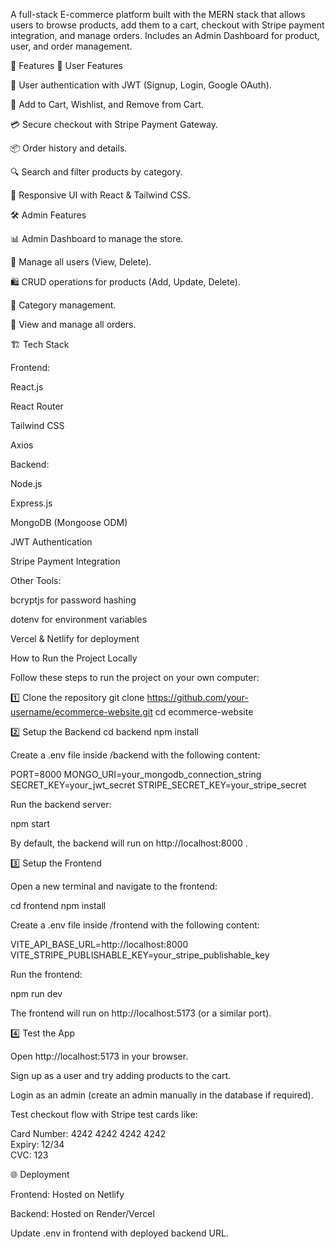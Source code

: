 A full-stack E-commerce platform built with the MERN stack that allows users to browse products, add them to a cart, checkout with Stripe payment integration, and manage orders. Includes an Admin Dashboard for product, user, and order management.

🚀 Features
👤 User Features

🔐 User authentication with JWT (Signup, Login, Google OAuth).

🛒 Add to Cart, Wishlist, and Remove from Cart.

💳 Secure checkout with Stripe Payment Gateway.

📦 Order history and details.

🔍 Search and filter products by category.

🎨 Responsive UI with React & Tailwind CSS.

🛠️ Admin Features

📊 Admin Dashboard to manage the store.

👥 Manage all users (View, Delete).

🛍️ CRUD operations for products (Add, Update, Delete).

📂 Category management.

📑 View and manage all orders.

🏗️ Tech Stack

Frontend:

React.js

React Router

Tailwind CSS

Axios

Backend:

Node.js

Express.js

MongoDB (Mongoose ODM)

JWT Authentication

Stripe Payment Integration

Other Tools:

bcryptjs for password hashing

dotenv for environment variables

Vercel & Netlify for deployment


How to Run the Project Locally

Follow these steps to run the project on your own computer:

1️⃣ Clone the repository
git clone https://github.com/your-username/ecommerce-website.git
cd ecommerce-website

2️⃣ Setup the Backend
cd backend
npm install


Create a .env file inside /backend with the following content:

PORT=8000
MONGO_URI=your_mongodb_connection_string
SECRET_KEY=your_jwt_secret
STRIPE_SECRET_KEY=your_stripe_secret


Run the backend server:

npm start


By default, the backend will run on http://localhost:8000
.

3️⃣ Setup the Frontend

Open a new terminal and navigate to the frontend:

cd frontend
npm install


Create a .env file inside /frontend with the following content:

VITE_API_BASE_URL=http://localhost:8000
VITE_STRIPE_PUBLISHABLE_KEY=your_stripe_publishable_key


Run the frontend:

npm run dev


The frontend will run on http://localhost:5173
 (or a similar port).

4️⃣ Test the App

Open http://localhost:5173
 in your browser.

Sign up as a user and try adding products to the cart.

Login as an admin (create an admin manually in the database if required).

Test checkout flow with Stripe test cards like:

Card Number: 4242 4242 4242 4242  
Expiry: 12/34  
CVC: 123  

🌐 Deployment

Frontend: Hosted on Netlify

Backend: Hosted on Render/Vercel

Update .env in frontend with deployed backend URL.
